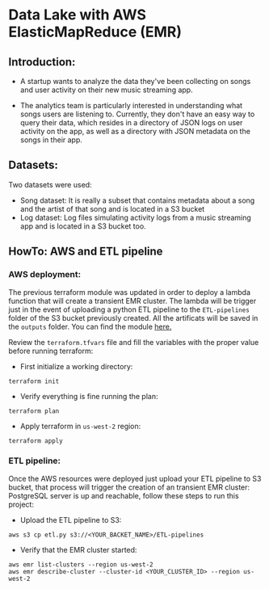# Data Lake with AWS ElasticMapReduce (EMR)

## Introduction:

* A startup wants to analyze the data they've been collecting on songs and user activity on their new music streaming app.

* The analytics team is particularly interested in understanding what songs users are listening to. Currently, they don't have an easy way to query their data, which resides in a directory of JSON logs on user activity on the app, as well as a directory with JSON metadata on the songs in their app.

## Datasets:

Two datasets were used:

* Song dataset: It is really a subset that contains metadata about a song and the artist of that song and is located in a S3 bucket
* Log dataset: Log files simulating activity logs from a music streaming app and is located in a S3 bucket too.


## HowTo: AWS and ETL pipeline


### AWS deployment:

The previous terraform module was updated in order to deploy a lambda function that will create a transient EMR cluster. The lambda will be trigger just in the event of uploading a python ETL pipeline to the `ETL-pipelines` folder of the S3 bucket previously created. All the artificats will be saved in the `outputs` folder.
You can find the module [here.](https://github.com/ibanmarco/tf-data-lake-aws)

Review the `terraform.tfvars` file and fill the variables with the proper value before running terraform:

* First initialize a working directory:
```
terraform init
```

* Verify everything is fine running the plan:
```
terraform plan
```

* Apply terraform in `us-west-2` region:
```
terraform apply
```


### ETL pipeline:

Once the AWS resources were deployed just upload your ETL pipeline to S3 bucket, that process will trigger the creation of an transient EMR cluster:
PostgreSQL server is up and reachable, follow these steps to run this project:

* Upload the ETL pipeline to S3:
```
aws s3 cp etl.py s3://<YOUR_BACKET_NAME>/ETL-pipelines
```

* Verify that the EMR cluster started:
```
aws emr list-clusters --region us-west-2
aws emr describe-cluster --cluster-id <YOUR_CLUSTER_ID> --region us-west-2

```
